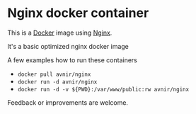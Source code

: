 # Nginx docker container

This is a [Docker](http://www.docker.com) image using [Nginx](http://nginx.org).

It's a basic optimized nginx docker image

A few examples how to run these containers
- ```docker pull avnir/nginx```
- ```docker run -d avnir/nginx```
- ```docker run -d -v ${PWD}:/var/www/public:rw avnir/nginx```

Feedback or improvements are welcome.